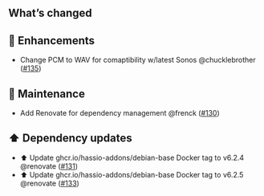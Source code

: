 ## What’s changed

## 🚀 Enhancements

- Change PCM to WAV for comaptibility w/latest Sonos @chucklebrother ([#135](https://github.com/hassio-addons/addon-airsonos/pull/135))

## 🧰 Maintenance

- Add Renovate for dependency management @frenck ([#130](https://github.com/hassio-addons/addon-airsonos/pull/130))

## ⬆️ Dependency updates

- ⬆️ Update ghcr.io/hassio-addons/debian-base Docker tag to v6.2.4 @renovate ([#131](https://github.com/hassio-addons/addon-airsonos/pull/131))
- ⬆️ Update ghcr.io/hassio-addons/debian-base Docker tag to v6.2.5 @renovate ([#133](https://github.com/hassio-addons/addon-airsonos/pull/133))
